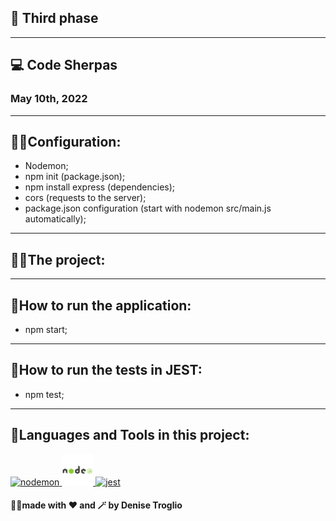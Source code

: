 ## 🚀 Third phase
-----------------------------------------------------------------------

## 💻 Code Sherpas
### May 10th, 2022

-----------------------------------------------------------------------

## 👨‍💻Configuration:

- Nodemon;
- npm init (package.json);
- npm install express (dependencies);
- cors (requests to the server);
- package.json configuration (start with nodemon src/main.js automatically);

-----------------------------------------------------------------------
## 👩‍💻The project:

-----------------------------------------------------------------------

## 🚀How to run the application:

- npm start;

-----------------------------------------------------------------------

## 🚀How to run the tests in JEST:

- npm test;

-----------------------------------------------------------------------

## 🧠Languages and Tools in this project:

<a href="https://www.npmjs.com/package/nodemon" target="_blank" rel="noreferrer"> <img src="https://user-images.githubusercontent.com/13700/35731649-652807e8-080e-11e8-88fd-1b2f6d553b2d.png" alt="nodemon" width="50" height="50"/> </a>
<a href="https://nodejs.org/en/" target="_blank" rel="noreferrer"> <img src="https://raw.githubusercontent.com/devicons/devicon/master/icons/nodejs/nodejs-original-wordmark.svg" alt="nodejs" width="50" height="50"/> </a>
<a href="https://jestjs.io/es-ES/docs/api" target="_blank" rel="jest"> <img src="https://miro.medium.com/max/478/1*ZEpgDdBxq69A9XXy-SxRMg.png" alt="jest" width="80" height="30"/> </a>


#### 👩‍💻made with ❤️ and 🪄 by Denise Troglio




























